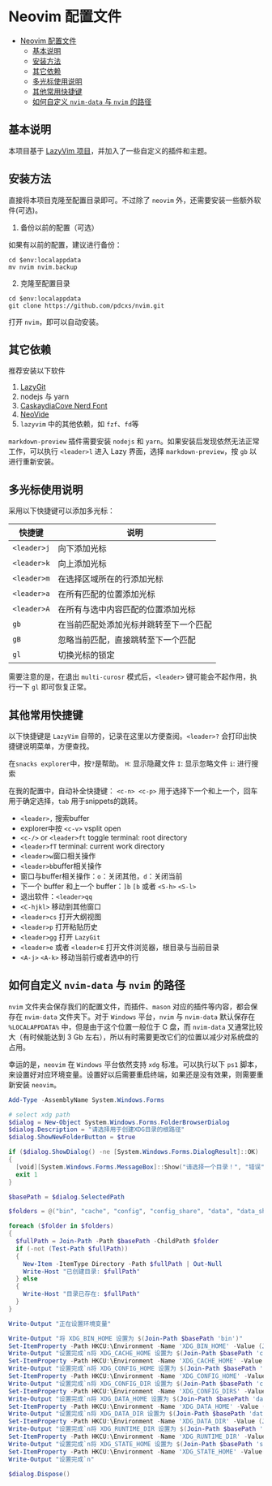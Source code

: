 # Neovim 配置文件

<!--toc:start-->

- [Neovim 配置文件](#neovim-配置文件)
  - [基本说明](#基本说明)
  - [安装方法](#安装方法)
  - [其它依赖](#其它依赖)
  - [多光标使用说明](#多光标使用说明)
  - [其他常用快捷键](#其他常用快捷键)
  - [如何自定义 `nvim-data` 与 `nvim` 的路径](#如何自定义-nvim-data-与-nvim-的路径)
  <!--toc:end-->

## 基本说明

本项目基于 [LazyVim 项目](https://github.com/LazyVim/LazyVim)，并加入了一些自定义的插件和主题。

## 安装方法

直接将本项目克隆至配置目录即可。不过除了 `neovim` 外，还需要安装一些额外软件(可选)。

1. 备份以前的配置（可选）

如果有以前的配置，建议进行备份：

```pwsh
cd $env:localappdata
mv nvim nvim.backup
```

2. 克隆至配置目录

```pwsh
cd $env:localappdata
git clone https://github.com/pdcxs/nvim.git
```

打开 `nvim`，即可以自动安装。

## 其它依赖

推荐安装以下软件

1. [LazyGit](https://github.com/jesseduffield/lazygit)
2. nodejs 与 yarn
3. [CaskaydiaCove Nerd Font](https://www.nerdfonts.com/font-downloads)
4. [NeoVide](https://neovide.dev/)
5. `lazyvim` 中的其他依赖，如 `fzf`、`fd`等

`markdown-preview` 插件需要安装 `nodejs` 和 `yarn`。如果安装后发现依然无法正常工作，可以执行 `<leader>l` 进入 Lazy 界面，选择 `markdown-preview`，按 `gb` 以进行重新安装。

## 多光标使用说明

采用以下快捷键可以添加多光标：

| 快捷键      | 说明                                   |
| ----------- | -------------------------------------- |
| `<leader>j` | 向下添加光标                           |
| `<leader>k` | 向上添加光标                           |
| `<leader>m` | 在选择区域所在的行添加光标             |
| `<leader>a` | 在所有匹配的位置添加光标               |
| `<leader>A` | 在所有与选中内容匹配的位置添加光标     |
| `gb`        | 在当前匹配处添加光标并跳转至下一个匹配 |
| `gB`        | 忽略当前匹配，直接跳转至下一个匹配     |
| `gl`        | 切换光标的锁定                         |

需要注意的是，在退出 `multi-curosr` 模式后，`<leader>` 键可能会不起作用，执行一下 `gl` 即可恢复正常。

## 其他常用快捷键

以下快捷键是 `LazyVim` 自带的，记录在这里以方便查阅。`<leader>?` 会打印出快捷键说明菜单，方便查找。

在`snacks explorer`中，按`?`是帮助。
`H`: 显示隐藏文件
`I`: 显示忽略文件
`i`: 进行搜索

在我的配置中，自动补全快捷键：
`<c-n> <c-p>` 用于选择下一个和上一个，回车用于确定选择，`tab` 用于snippets的跳转。

- `<leader>,` 搜索buffer
- explorer中按 `<c-v>` vsplit open
- `<c-/>` or `<leader>ft` toggle terminal: root directory
- `<leader>fT` terminal: current work directory
- `<leader>w`窗口相关操作
- `<leader>b`buffer相关操作
- 窗口与buffer相关操作：`o`：关闭其他，`d`：关闭当前
- 下一个 buffer 和上一个 buffer：`]b` `[b` 或者 `<S-h>` `<S-l>`
- 退出软件：`<leader>qq`
- `<C-hjkl>` 移动到其他窗口
- `<leader>cs` 打开大纲视图
- `<leader>p` 打开粘贴历史
- `<leader>gg` 打开 `LazyGit`
- `<leader>e` 或者 `<leader>E` 打开文件浏览器，根目录与当前目录
- `<A-j>` `<A-k>` 移动当前行或者选中的行

## 如何自定义 `nvim-data` 与 `nvim` 的路径

`nvim` 文件夹会保存我们的配置文件，而插件、`mason` 对应的插件等内容，都会保存在 `nvim-data` 文件夹下。对于 `Windows` 平台，`nvim` 与 `nvim-data` 默认保存在 `%LOCALAPPDATA%` 中，但是由于这个位置一般位于 C 盘，而 `nvim-data` 又通常比较大（有时候能达到 3 Gb 左右），所以有时需要更改它们的位置以减少对系统盘的占用。

幸运的是，`neovim` 在 `Windows` 平台依然支持 `xdg` 标准。可以执行以下 `ps1` 脚本，来设置好对应环境变量。设置好以后需要重启终端，如果还是没有效果，则需要重新安装 `neovim`。

```powershell
Add-Type -AssemblyName System.Windows.Forms

# select xdg path
$dialog = New-Object System.Windows.Forms.FolderBrowserDialog
$dialog.Description = "请选择用于创建XDG目录的根路径"
$dialog.ShowNewFolderButton = $true

if ($dialog.ShowDialog() -ne [System.Windows.Forms.DialogResult]::OK)
{
  [void][System.Windows.Forms.MessageBox]::Show("请选择一个目录！", "错误", "OK", "Error")
  exit 1
}

$basePath = $dialog.SelectedPath

$folders = @("bin", "cache", "config", "config_share", "data", "data_share", "runtime", "state")

foreach ($folder in $folders)
{
  $fullPath = Join-Path -Path $basePath -ChildPath $folder
  if (-not (Test-Path $fullPath))
  {
    New-Item -ItemType Directory -Path $fullPath | Out-Null
    Write-Host "已创建目录: $fullPath"
  } else
  {
    Write-Host "目录已存在: $fullPath"
  }
}

Write-Output "正在设置环境变量"

Write-Output "将 XDG_BIN_HOME 设置为 $(Join-Path $basePath 'bin')"
Set-ItemProperty -Path HKCU:\Environment -Name 'XDG_BIN_HOME' -Value (Join-Path $basePath 'bin')
Write-Output "设置完成`n将 XDG_CACHE_HOME 设置为 $(Join-Path $basePath 'cache')"
Set-ItemProperty -Path HKCU:\Environment -Name 'XDG_CACHE_HOME' -Value (Join-Path $basePath 'cache')
Write-Output "设置完成`n将 XDG_CONFIG_HOME 设置为 $(Join-Path $basePath 'config')"
Set-ItemProperty -Path HKCU:\Environment -Name 'XDG_CONFIG_HOME' -Value (Join-Path $basePath 'config')
Write-Output "设置完成`n将 XDG_CONFIG_DIR 设置为 $(Join-Path $basePath 'config_share')"
Set-ItemProperty -Path HKCU:\Environment -Name 'XDG_CONFIG_DIRS' -Value (Join-Path $basePath 'config_share')
Write-Output "设置完成`n将 XDG_DATA_HOME 设置为 $(Join-Path $basePath 'data')"
Set-ItemProperty -Path HKCU:\Environment -Name 'XDG_DATA_HOME' -Value (Join-Path $basePath 'data')
Write-Output "设置完成`n将 XDG_DATA_DIR 设置为 $(Join-Path $basePath 'data_share')"
Set-ItemProperty -Path HKCU:\Environment -Name 'XDG_DATA_DIR' -Value (Join-Path $basePath 'data_share')
Write-Output "设置完成`n将 XDG_RUNTIME_DIR 设置为 $(Join-Path $basePath 'runtime')"
Set-ItemProperty -Path HKCU:\Environment -Name 'XDG_RUNTIME_DIR' -Value (Join-Path $basePath 'runtime')
Write-Output "设置完成`n将 XDG_STATE_HOME 设置为 $(Join-Path $basePath 'state')"
Set-ItemProperty -Path HKCU:\Environment -Name 'XDG_STATE_HOME' -Value (Join-Path $basePath 'state')
Write-Output "设置完成`n"

$dialog.Dispose()
```
